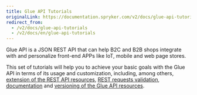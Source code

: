 ```yaml
---
title: Glue API Tutorials
originalLink: https://documentation.spryker.com/v2/docs/glue-api-tutorials
redirect_from:
  - /v2/docs/glue-api-tutorials
  - /v2/docs/en/glue-api-tutorials
---
```


Glue API is a JSON REST API that can help B2C and B2B shops integrate with and personalize front-end APPs like IoT, mobile and web page stores. 

This set of tutorials will help you to achieve your basic goals with the Glue API in terms of its usage and customization, including, among others, [extension of the REST API resources](/docs/scos/dev/tutorials/201903.0/introduction/glue-api/extending-a-rest-api-resource.html), [REST requests validation](/docs/scos/dev/tutorials/201903.0/introduction/glue-api/validating-rest-request-format.html), [documentation](/docs/scos/dev/tutorials/201903.0/introduction/glue-api/documenting-glue-api-resources.html) and [versioning of the Glue API resources](/docs/scos/dev/tutorials/201903.0/introduction/glue-api/versioning-rest-api-resources.html).


